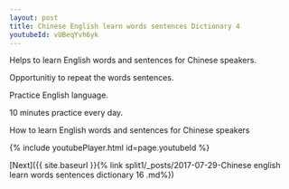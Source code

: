 ```yaml
---
layout: post
title: Chinese English learn words sentences Dictionary 4 
youtubeId: vUBeqYvh6yk
---
```

 
 
Helps to learn English words and sentences for Chinese speakers.

Opportunitiy to repeat the words sentences. 

Practice English language. 
 
10 minutes practice every day. 
 
How to learn English words and sentences for Chinese speakers 
 
{% include youtubePlayer.html id=page.youtubeId %}
 
 
[Next]({{ site.baseurl }}{% link  split1/_posts/2017-07-29-Chinese english learn words sentences dictionary 16 .md%})
 
